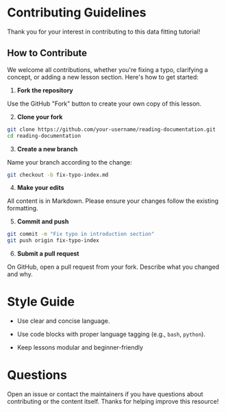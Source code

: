 # Contributing Guidelines
Thank you for your interest in contributing to this data fitting tutorial!
## How to Contribute
We welcome all contributions, whether you're fixing a typo, clarifying a concept, or adding a new lesson section. Here's how to get started:

1. **Fork the repository**

Use the GitHub "Fork" button to create your own copy of this lesson.

2. **Clone your fork**
```bash
git clone https://github.com/your-username/reading-documentation.git
cd reading-documentation
```

3. **Create a new branch**

Name your branch according to the change:
```bash
git checkout -b fix-typo-index.md
```

4. **Make your edits**

All content is in Markdown. Please ensure your changes follow the existing formatting.

5. **Commit and push**
```bash
git commit -m "Fix typo in introduction section"
git push origin fix-typo-index
```

6. **Submit a pull request**

On GitHub, open a pull request from your fork. Describe what you changed and why.

# Style Guide
* Use clear and concise language.

* Use code blocks with proper language tagging (e.g., `bash`, `python`).

* Keep lessons modular and beginner-friendly

# Questions
Open an issue or contact the maintainers if you have questions about contributing or the content itself. Thanks for helping improve this resource!